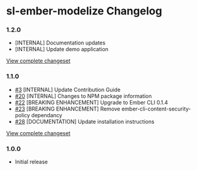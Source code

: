 # sl-ember-modelize Changelog

### 1.2.0

* [INTERNAL] Documentation updates
* [INTERNAL] Update demo application

[View complete changeset](https://github.com/softlayer/sl-ember-modelize/compare/v1.1.0...v1.2.0)

### 1.1.0

* [#3](https://github.com/softlayer/sl-ember-modelize/pull/3) [INTERNAL] Update Contribution Guide
* [#20](https://github.com/softlayer/sl-ember-modelize/pull/20) [INTERNAL] Changes to NPM package information
* [#22](https://github.com/softlayer/sl-ember-modelize/pull/22) [BREAKING ENHANCEMENT] Upgrade to Ember CLI 0.1.4
* [#23](https://github.com/softlayer/sl-ember-modelize/pull/23) [BREAKING ENHANCEMENT] Remove ember-cli-content-security-policy dependancy
* [#28](https://github.com/softlayer/sl-ember-modelize/pull/28) [DOCUMENTATION] Update installation instructions

[View complete changeset](https://github.com/softlayer/sl-ember-modelize/compare/v1.0.0...v1.1.0)

### 1.0.0

* Initial release
